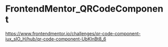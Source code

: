 # FrontendMentor_QRCodeComponent
 https://www.frontendmentor.io/challenges/qr-code-component-iux_sIO_H/hub/qr-code-component-UbKlnBt8_6
